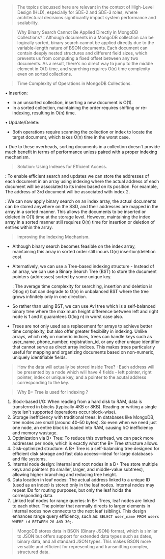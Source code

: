 > The topics discussed here are relevant in the context of High-Level Design (HLD), especially for SDE-2 and SDE-3 roles, where architectural decisions significantly impact system performance and scalability.


> Why Binary Search Cannot Be Applied Directly in MongoDB Collections?
  : Although documents in a MongoDB collection can be logically sorted, binary search cannot be applied directly due to the variable-length nature of BSON documents. Each document can contain deeply nested structures and different field sizes, which prevents us from computing a fixed offset between any two documents. As a result, there's no direct way to jump to the middle element in O(1) time, and searching requires O(n) time complexity even on sorted collections.


> Time Complexity of Operations in MongoDB Collections.

  • Insertion:
   - In an unsorted collection, inserting a new document is O(1).
   - In a sorted collection, maintaining the order requires shifting or re-indexing, resulting in O(n) time.

  • Update/Delete:
   - Both operations require scanning the collection or index to locate the target document, which takes O(n) time in the worst case.

  • Due to these overheads, sorting documents in a collection doesn't provide much benefit in terms of performance unless paired with a proper indexing mechanism.


> Solution: Using Indexes for Efficient Access.

  : To enable efficient search and updates we can store the addresses of each document in an array using indexing where the actual address of each document will be associated to its index based on its position. For example, The address of 3rd document will be associated with index 2.
  
  : We can now apply binary search on an index array, the actual documents can be stored anywhere on the SSD, and their addresses are mapped in the array in a sorted manner. This allows the documents to be inserted or deleted in O(1) time at the storage level. However, maintaining the index array in a sorted manner still requires O(n) time for insertion or deletion of entries within the array.

> Improving the Indexing Mechanism.

  - Although binary search becomes feasible on the index array, maintaining this array in sorted order still incurs O(n) insertion/deletion cost.

  - Alternatively, we can use a Tree-based indexing structure - Instead of an array, we can use a Binary Search Tree (BST) to store the document pointers (addresses) sorted by some unique key.

    : The average time complexity for searching, insertion and deletion is O(log n) but can degrade to O(n) in unbalanced BST where the tree grows infinitely only in one direction.

  - So rather than using BST, we can use Avl tree which is a self-balanced binary tree where the maximum height difference between left and right node is 1 and it guarantees O(log n) in worst case also.

  - Trees are not only used as a replacement for arrays to achieve better time complexity, but also offer greater flexibility in indexing. Unlike arrays, which rely on numeric indices, trees can handle keys such as user_name, phone_number, registration_id, or any other unique identifier that cannot serve as direct array indices. This makes trees particularly useful for mapping and organizing documents based on non-numeric, uniquely identifiable fields.


> How the data will actually be stored inside Tree?
  : Each address will be presented by a node which will have 4 fields - left pointer, right pointer, index or unique key, and a pointer to the acutal address corresponding to the key.

> Why B+ Tree is used for indexing ?

  1. Block-based I/O: When reading from a hard disk to RAM, data is transferred in blocks (typically 4KB or 8KB). Reading or writing a single byte isn't supported (operations occur block-wise).
  2. Storage inefficiency with traditional trees: In databases like MongoDB, tree nodes are small (around 40–50 bytes). So even when we need just one node, an entire block is loaded into RAM, causing I/O inefficiency and memory wastage.
  3. Optimization via B+ Tree: To reduce this overhead, we can pack more addresses per node, which is exactly what the B+ Tree structure allows.
  4. Disk-optimized structure: A B+ Tree is a self-balancing tree designed for efficient disk storage and fast data access—ideal for large databases and file systems.
  5. Internal node design: Internal and root nodes in a B+ Tree store multiple keys and pointers (to smaller, larger, and middle-value subtrees), allowing higher branching and reducing tree height.
  6. Data location in leaf nodes: The actual address linked to a unique ID (used as an index) is stored only in the leaf nodes. Internal nodes may repeat IDs for routing purposes, but only the leaf holds the corresponding data.
  7. Linked leaf nodes for range queries: In B+ Trees, leaf nodes are linked to each other. The pointer that normally directs to larger elements in internal nodes now connects to the next leaf (sibling). This design enhances range query efficiency, such as: `SELECT user_name FROM users WHERE id BETWEEN 20 AND 30;`.

> MongoDB stores data in BSON (Binary JSON) format, which is similar to JSON but offers support for extended data types such as dates, binary data, and all standard JSON types. This makes BSON more versatile and efficient for representing and transmitting complex, structured data.